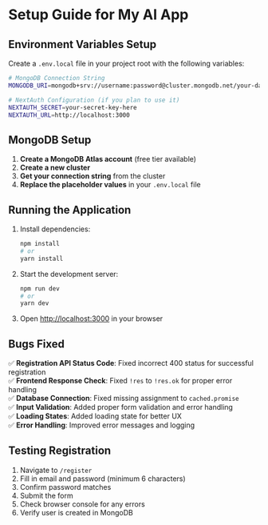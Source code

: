# Setup Guide for My AI App

## Environment Variables Setup

Create a `.env.local` file in your project root with the following variables:

```bash
# MongoDB Connection String
MONGODB_URI=mongodb+srv://username:password@cluster.mongodb.net/your-database-name?retryWrites=true&w=majority

# NextAuth Configuration (if you plan to use it)
NEXTAUTH_SECRET=your-secret-key-here
NEXTAUTH_URL=http://localhost:3000
```

## MongoDB Setup

1. **Create a MongoDB Atlas account** (free tier available)
2. **Create a new cluster**
3. **Get your connection string** from the cluster
4. **Replace the placeholder values** in your `.env.local` file

## Running the Application

1. Install dependencies:
   ```bash
   npm install
   # or
   yarn install
   ```

2. Start the development server:
   ```bash
   npm run dev
   # or
   yarn dev
   ```

3. Open [http://localhost:3000](http://localhost:3000) in your browser

## Bugs Fixed

✅ **Registration API Status Code**: Fixed incorrect 400 status for successful registration  
✅ **Frontend Response Check**: Fixed `!res` to `!res.ok` for proper error handling  
✅ **Database Connection**: Fixed missing assignment to `cached.promise`  
✅ **Input Validation**: Added proper form validation and error handling  
✅ **Loading States**: Added loading state for better UX  
✅ **Error Handling**: Improved error messages and logging  

## Testing Registration

1. Navigate to `/register`
2. Fill in email and password (minimum 6 characters)
3. Confirm password matches
4. Submit the form
5. Check browser console for any errors
6. Verify user is created in MongoDB
